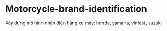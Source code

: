 # Motorcycle-brand-identification
Xây dựng mô hình nhận diện hãng xe máy: honda, yamaha, vinfast, suzuki
